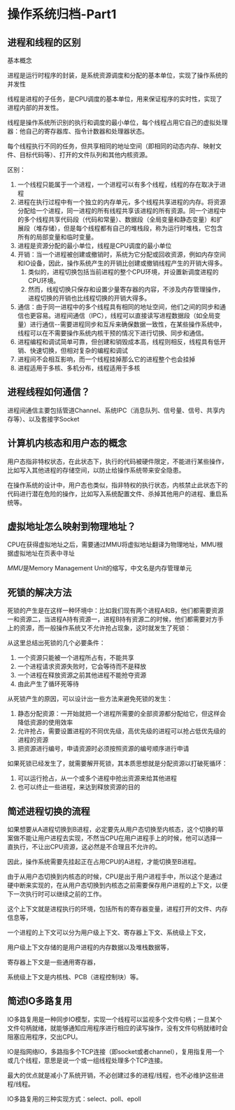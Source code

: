 # 操作系统归档-Part1

## 进程和线程的区别

基本概念

​	进程是运行时程序的封装，是系统资源调度和分配的基本单位，实现了操作系统的并发性

​	线程是进程的子任务，是CPU调度的基本单位，用来保证程序的实时性，实现了进程内部的并发性。

​	线程是操作系统所识别的执行和调度的最小单位，每个线程占用它自己的虚拟处理器：他自己的寄存器库、指令计数器和处理器状态。

​	每个线程执行不同的任务，但共享相同的地址空间（即相同的动态内存、映射文件、目标代码等）、打开的文件队列和其他内核资源。

区别：

1. 一个线程只能属于一个进程，一个进程可以有多个线程，线程的存在取决于进程
2. 进程在执行过程中有一个独立的内存单元，多个线程共享进程的内存。将资源分配给一个进程，同一进程的所有线程共享该进程的所有资源。同一个进程中的多个线程共享代码段（代码和常量）、数据段（全局变量和静态变量）和扩展段（堆存储），但是每个线程都有自己的堆栈段，称为运行时堆栈，它包含所有的局部变量和临时变量。
3. 进程是资源分配的最小单位，线程是CPU调度的最小单位
4. 开销：当一个进程被创建或撤销时，系统为它分配或回收资源，例如内存空间和IO设备，因此，操作系统产生的开销比创建或撤销线程产生的开销大得多。
   1. 类似的，进程切换包括当前进程的整个CPU环境，并设置新调度进程的CPU环境。
   2. 然而，线程切换只保存和设置少量寄存器的内容，不涉及内存管理操作，进程切换的开销也比线程切换的开销大得多。
5. 通信：由于同一进程中的多个线程具有相同的地址空间，他们之间的同步和通信也更容易。进程间通信（IPC），线程可以直接读写进程数据段（如全局变量）进行通信--需要进程同步和互斥来确保数据一致性，在某些操作系统中，线程可以在不需要操作系统内核干预的情况下进行切换、同步和通信。
6. 进程编程和调试简单可靠，但创建和销毁成本高，线程则相反，线程具有低开销、快速切换，但相对复杂的编程和调试
7. 进程间不会相互影响，而一个线程挂掉那么它的进程整个也会挂掉
8. 进程适用于多核、多机分布，线程适用于多核

## 进程线程如何通信？

进程间通信主要包括管道Channel、系统IPC（消息队列、信号量、信号、共享内存等）、以及套接字Socket

## 计算机内核态和用户态的概念

用户态指非特权状态，在此状态下，执行的代码被硬件限定，不能进行某些操作，比如写入其他进程的存储空间，以防止给操作系统带来安全隐患。

在操作系统的设计中，用户态也类似，指非特权的执行状态，内核禁止此状态下的代码进行潜在危险的操作，比如写入系统配置文件、杀掉其他用户的进程、重启系统等。

## 虚拟地址怎么映射到物理地址？

CPU在获得虚拟地址之后，需要通过MMU将虚拟地址翻译为物理地址，MMU根据虚拟地址在页表中寻址

*MMU*是Memory Management Unit的缩写，中文名是内存管理单元

## 死锁的解决方法

死锁的产生是在这样一种环境中：比如我们现有两个进程A和B，他们都需要资源一和资源二，当进程A持有资源一，进程B持有资源二的时候，他们都需要对方手上的资源，而一般操作系统又不允许抢占现象，这时就发生了死锁：

从这里总结出死锁的几个必要条件：

1. 一个资源只能被一个进程所占有，不能共享
2. 一个进程请求资源失败时，它会等待而不是释放
3. 一个进程在释放资源之前其他进程不能抢夺资源
4. 由此产生了循环死等待

从死锁产生的原因，可以设计出一些方法来避免死锁的发生：

1. 静态分配资源：一开始就把一个进程所需要的全部资源都分配给它，但这样会降低资源的使用效率
2. 允许抢占，需要设置进程的不同优先级，高优先级的进程可以抢占低优先级的进程的资源
3. 把资源进行编号，申请资源时必须按照资源的编号顺序进行申请

如果死锁已经发生了，就需要解开死锁，其本质思想就是分配资源以打破死循环：

1. 可以运行抢占，从一个或多个进程中抢出资源来给其他进程
2. 也可以终止一些进程，来达到释放资源的目的

## 简述进程切换的流程

如果想要从A进程切换到B进程，必定要先从用户态切换至内核态，这个切换的草案做不能让用户进程去实现，不然当CPU在用户进程手上的时候，他可以选择一直执行，不让出CPU资源，这必然是不合理且不允许的。

因此，操作系统需要先挂起正在占用CPU的A进程，才能切换至B进程。

由于从用户态切换到内核态的时候，CPU是出于用户进程手中，所以这个是通过硬中断来实现的，在从用户态切换到内核态之前需要保存用户进程的上下文，以便下一次执行时可以继续之前的工作。

这个上下文就是进程执行的环境，包括所有的寄存器变量，进程打开的文件、内存信息等，

一个进程的上下文可以分为用户级上下文、寄存器上下文、系统级上下文，

用户级上下文存储的是用户进程的内存数据以及堆栈数据等，

寄存器上下文是一些通用寄存器，

系统级上下文是内核栈、PCB（进程控制块）等。

## 简述IO多路复用

IO多路复用是一种同步IO模型，实现一个线程可以监视多个文件句柄；一旦某个文件句柄就绪，就能够通知应用程序进行相应的读写操作，没有文件句柄就绪时会阻塞应用程序，交出CPU。

IO是指网络IO，多路指多个TCP连接（即socket或者channel），复用指复用一个或几个线程，意思是说一个或一组线程处理多个TCP连接。

最大的优点就是减小了系统开销，不必创建过多的进程/线程，也不必维护这些进程/线程。

IO多路复用的三种实现方式：select、poll、epoll